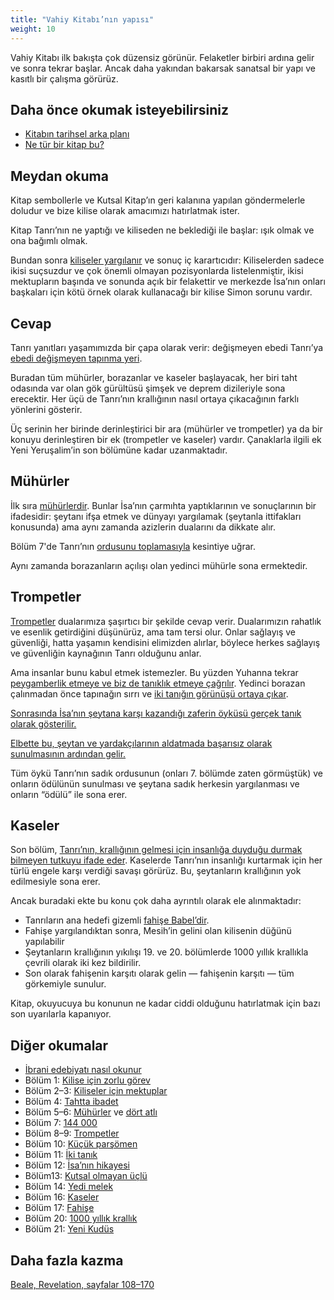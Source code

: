 ```yaml
---
title: "Vahiy Kitabı’nın yapısı"
weight: 10
---
```



Vahiy Kitabı ilk bakışta çok düzensiz görünür. Felaketler birbiri ardına gelir ve sonra tekrar başlar. Ancak daha yakından bakarsak sanatsal bir yapı ve kasıtlı bir çalışma görürüz.


## Daha önce okumak isteyebilirsiniz

<a name="22fa"></a>
- [Kitabın tarihsel arka planı](../../../../background/history/expl/pax-romana-key-to-understand-the-book-of-revelation)
- [Ne tür bir kitap bu?](../../../../background/literature/expl/the-book-of-revelation-how-to-read-it)



## Meydan okuma

<a name="9b9d"></a>
Kitap sembollerle ve Kutsal Kitap’ın geri kalanına yapılan göndermelerle doludur ve bize kilise olarak amacımızı hatırlatmak ister.

Kitap Tanrı’nın ne yaptığı ve kiliseden ne beklediği ile başlar: ışık olmak ve ona bağımlı olmak.

Bundan sonra [kiliseler yargılanır](../../../../content/letters/expl/the-letters-to-the-seven-churches) ve sonuç iç karartıcıdır: Kiliselerden sadece ikisi suçsuzdur ve çok önemli olmayan pozisyonlarda listelenmiştir, ikisi mektupların başında ve sonunda açık bir felakettir ve merkezde İsa’nın onları başkaları için kötü örnek olarak kullanacağı bir kilise Simon sorunu vardır.


## Cevap

<a name="3c72"></a>
Tanrı yanıtları yaşamımızda bir çapa olarak verir: değişmeyen ebedi Tanrı’ya [ebedi değişmeyen tapınma yeri](../../../../topics/power/short/worship).

Buradan tüm mühürler, borazanlar ve kaseler başlayacak, her biri taht odasında var olan gök gürültüsü şimşek ve deprem dizileriyle sona erecektir. Her üçü de Tanrı’nın krallığının nasıl ortaya çıkacağının farklı yönlerini gösterir.

Üç serinin her birinde derinleştirici bir ara (mühürler ve trompetler) ya da bir konuyu derinleştiren bir ek (trompetler ve kaseler) vardır. Çanaklarla ilgili ek Yeni Yeruşalim’in son bölümüne kadar uzanmaktadır.


## Mühürler

<a name="e9dc"></a>
İlk sıra [mühürlerdir](../../../../content/seals/expl/the-book-with-the-seven-seals). Bunlar İsa’nın çarmıhta yaptıklarının ve sonuçlarının bir ifadesidir: şeytanı ifşa etmek ve dünyayı yargılamak (şeytanla ittifakları konusunda) ama aynı zamanda azizlerin dualarını da dikkate alır.

Bölüm 7'de Tanrı’nın [ordusunu toplamasıyla](../../../../content/army/expl/the-144000) kesintiye uğrar.

Aynı zamanda borazanların açılışı olan yedinci mühürle sona ermektedir.


## Trompetler

<a name="ee89"></a>
[Trompetler](../../../../content/trumpets/expl/the-trumpets-in-revelation) dualarımıza şaşırtıcı bir şekilde cevap verir. Dualarımızın rahatlık ve esenlik getirdiğini düşünürüz, ama tam tersi olur. Onlar sağlayış ve güvenliği, hatta yaşamın kendisini elimizden alırlar, böylece herkes sağlayış ve güvenliğin kaynağının Tanrı olduğunu anlar.

Ama insanlar bunu kabul etmek istemezler. Bu yüzden Yuhanna tekrar [peygamberlik etmeye ve biz de tanıklık etmeye çağrılır](../../../../content/scroll/expl/the-little-scroll). Yedinci borazan çalınmadan önce tapınağın sırrı ve [iki tanığın görünüşü ortaya çıkar](../../../../content/witnesses/expl/the-two-witnesses).

[Sonrasında İsa’nın şeytana karşı kazandığı zaferin öyküsü gerçek tanık olarak gösterilir.](../../../../content/jesus/expl/a-different-christmas-story)

[Elbette bu, şeytan ve yardakçılarının aldatmada başarısız olarak sunulmasının ardından gelir.](../../../../content/beasts/expl/the-nature-of-the-beast-in-the-book-of-revelation)

Tüm öykü Tanrı’nın sadık ordusunun (onları 7. bölümde zaten görmüştük) ve onların ödülünün sunulması ve şeytana sadık herkesin yargılanması ve onların “ödülü” ile sona erer.


## Kaseler

<a name="b245"></a>
Son bölüm, [Tanrı’nın, krallığının gelmesi için insanlığa duyduğu durmak bilmeyen tutkuyu ifade eder](../../../../content/bowls/expl/the-bowls-of-wrath). Kaselerde Tanrı’nın insanlığı kurtarmak için her türlü engele karşı verdiği savaşı görürüz. Bu, şeytanların krallığının yok edilmesiyle sona erer.

Ancak buradaki ekte bu konu çok daha ayrıntılı olarak ele alınmaktadır:

- Tanrıların ana hedefi gizemli [fahişe Babel’dir](../../../../content/harlot/expl/who-is-the-harlot-babylon-part-1).
- Fahişe yargılandıktan sonra, Mesih’in gelini olan kilisenin düğünü yapılabilir
- Şeytanların krallığının yıkılışı 19. ve 20. bölümlerde 1000 yıllık krallıkla çevrili olarak iki kez bildirilir.
- Son olarak fahişenin karşıtı olarak gelin — fahişenin karşıtı — tüm görkemiyle sunulur.


Kitap, okuyucuya bu konunun ne kadar ciddi olduğunu hatırlatmak için bazı son uyarılarla kapanıyor.


## Diğer okumalar

<a name="eafd"></a>
- [İbrani edebiyatı nasıl okunur](../../../../background/literature/expl/literary-tools-in-the-book-of-revelation)
- Bölüm 1: [Kilise için zorlu görev](../../../../content/letters/expl/the-vision)
- Bölüm 2–3: [Kiliseler için mektuplar](../../../../content/letters/expl/the-letters-to-the-seven-churches)
- Bölüm 4: [Tahtta ibadet](../../../../content/worship/expl/worship-in-the-throne-room)
- Bölüm 5–6: [Mühürler](../../../../content/seals/expl/the-book-with-the-seven-seals) ve [dört atlı](../../../../content/seals/expl/the-mystery-of-the-four-horse-men)
- Bölüm 7: [144 000](../../../../content/army/expl/the-144000)
- Bölüm 8–9: [Trompetler](../../../../content/trumpets/expl/the-trumpets-in-revelation)
- Bölüm 10: [Küçük parşömen](../../../../content/scroll/expl/the-little-scroll)
- Bölüm 11: [İki tanık](../../../../content/witnesses/expl/the-two-witnesses)
- Bölüm 12: [İsa’nın hikayesi](../../../../content/jesus/expl/a-different-christmas-story)
- Bölüm13: [Kutsal olmayan üçlü](../../../../content/beasts/expl/the-nature-of-the-beast-in-the-book-of-revelation)
- Bölüm 14: [Yedi melek](../../../../content/harvest/expl/gods-army-and-the-seven-angels)
- Bölüm 16: [Kaseler](../../../../content/bowls/expl/the-bowls-of-wrath)
- Bölüm 17: [Fahişe](../../../../content/harlot/expl/who-is-the-harlot-babylon-part-1)
- Bölüm 20: [1000 yıllık krallık](../../../../content/1000y/expl/the-thousand-year-kingdom)
- Bölüm 21: [Yeni Kudüs](../../../../content/paradise/expl/the-new-jerusalem)



## Daha fazla kazma

[Beale, Revelation, sayfalar 108–170](../../../../about/ressources/index.html#bealy_rev)






[](https://github.com/revelation-today/revelation-today/blob/main/exampleSite/content/docs/background/structure/expl/the-structure-of-the-book-of-revelation.tr.md)
